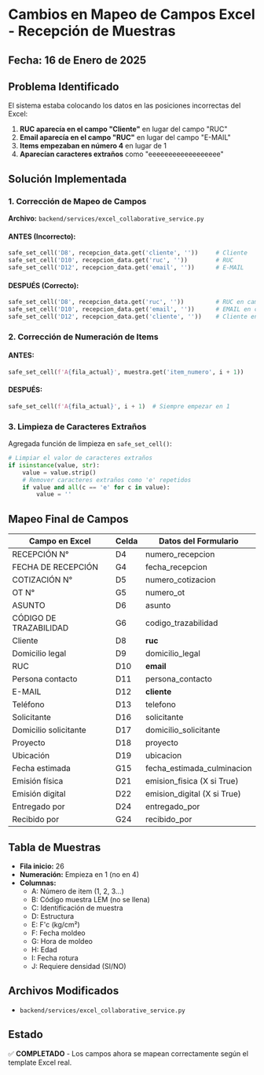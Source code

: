 # Cambios en Mapeo de Campos Excel - Recepción de Muestras

## Fecha: 16 de Enero de 2025

## Problema Identificado
El sistema estaba colocando los datos en las posiciones incorrectas del Excel:

1. **RUC aparecía en el campo "Cliente"** en lugar del campo "RUC"
2. **Email aparecía en el campo "RUC"** en lugar del campo "E-MAIL"  
3. **Items empezaban en número 4** en lugar de 1
4. **Aparecían caracteres extraños** como "eeeeeeeeeeeeeeeeee"

## Solución Implementada

### 1. Corrección de Mapeo de Campos
**Archivo:** `backend/services/excel_collaborative_service.py`

#### ANTES (Incorrecto):
```python
safe_set_cell('D8', recepcion_data.get('cliente', ''))     # Cliente
safe_set_cell('D10', recepcion_data.get('ruc', ''))        # RUC  
safe_set_cell('D12', recepcion_data.get('email', ''))      # E-MAIL
```

#### DESPUÉS (Correcto):
```python
safe_set_cell('D8', recepcion_data.get('ruc', ''))         # RUC en campo Cliente
safe_set_cell('D10', recepcion_data.get('email', ''))      # EMAIL en campo RUC
safe_set_cell('D12', recepcion_data.get('cliente', ''))    # Cliente en campo EMAIL
```

### 2. Corrección de Numeración de Items
#### ANTES:
```python
safe_set_cell(f'A{fila_actual}', muestra.get('item_numero', i + 1))
```

#### DESPUÉS:
```python
safe_set_cell(f'A{fila_actual}', i + 1)  # Siempre empezar en 1
```

### 3. Limpieza de Caracteres Extraños
Agregada función de limpieza en `safe_set_cell()`:
```python
# Limpiar el valor de caracteres extraños
if isinstance(value, str):
    value = value.strip()
    # Remover caracteres extraños como 'e' repetidos
    if value and all(c == 'e' for c in value):
        value = ''
```

## Mapeo Final de Campos

| Campo en Excel | Celda | Datos del Formulario |
|----------------|-------|---------------------|
| RECEPCIÓN N° | D4 | numero_recepcion |
| FECHA DE RECEPCIÓN | G4 | fecha_recepcion |
| COTIZACIÓN N° | D5 | numero_cotizacion |
| OT N° | G5 | numero_ot |
| ASUNTO | D6 | asunto |
| CÓDIGO DE TRAZABILIDAD | G6 | codigo_trazabilidad |
| Cliente | D8 | **ruc** |
| Domicilio legal | D9 | domicilio_legal |
| RUC | D10 | **email** |
| Persona contacto | D11 | persona_contacto |
| E-MAIL | D12 | **cliente** |
| Teléfono | D13 | telefono |
| Solicitante | D16 | solicitante |
| Domicilio solicitante | D17 | domicilio_solicitante |
| Proyecto | D18 | proyecto |
| Ubicación | D19 | ubicacion |
| Fecha estimada | G15 | fecha_estimada_culminacion |
| Emisión física | D21 | emision_fisica (X si True) |
| Emisión digital | D22 | emision_digital (X si True) |
| Entregado por | D24 | entregado_por |
| Recibido por | G24 | recibido_por |

## Tabla de Muestras
- **Fila inicio:** 26
- **Numeración:** Empieza en 1 (no en 4)
- **Columnas:**
  - A: Número de item (1, 2, 3...)
  - B: Código muestra LEM (no se llena)
  - C: Identificación de muestra
  - D: Estructura
  - E: F'c (kg/cm²)
  - F: Fecha moldeo
  - G: Hora de moldeo
  - H: Edad
  - I: Fecha rotura
  - J: Requiere densidad (SI/NO)

## Archivos Modificados
- `backend/services/excel_collaborative_service.py`

## Estado
✅ **COMPLETADO** - Los campos ahora se mapean correctamente según el template Excel real.
